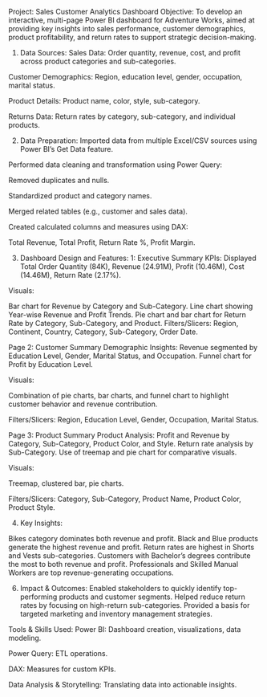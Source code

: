 Project: Sales Customer Analytics Dashboard
Objective:
To develop an interactive, multi-page Power BI dashboard for Adventure Works, aimed at providing key insights into sales performance, customer demographics, product profitability, and return rates to support strategic decision-making.

1. Data Sources:
Sales Data: Order quantity, revenue, cost, and profit across product categories and sub-categories.

Customer Demographics: Region, education level, gender, occupation, marital status.

Product Details: Product name, color, style, sub-category.

Returns Data: Return rates by category, sub-category, and individual products.

2. Data Preparation:
Imported data from multiple Excel/CSV sources using Power BI’s Get Data feature.

Performed data cleaning and transformation using Power Query:

Removed duplicates and nulls.

Standardized product and category names.

Merged related tables (e.g., customer and sales data).

Created calculated columns and measures using DAX:

Total Revenue, Total Profit, Return Rate %, Profit Margin.

3. Dashboard Design and Features:
1: Executive Summary
KPIs: Displayed Total Order Quantity (84K), Revenue (24.91M), Profit (10.46M), Cost (14.46M), Return Rate (2.17%).

Visuals:

Bar chart for Revenue by Category and Sub-Category.
Line chart showing Year-wise Revenue and Profit Trends.
Pie chart and bar chart for Return Rate by Category, Sub-Category, and Product.
Filters/Slicers: Region, Continent, Country, Category, Sub-Category, Order Date.

Page 2: Customer Summary
Demographic Insights:
Revenue segmented by Education Level, Gender, Marital Status, and Occupation.
Funnel chart for Profit by Education Level.

Visuals:

Combination of pie charts, bar charts, and funnel chart to highlight customer behavior and revenue contribution.

Filters/Slicers: Region, Education Level, Gender, Occupation, Marital Status.

Page 3: Product Summary
Product Analysis:
Profit and Revenue by Category, Sub-Category, Product Color, and Style.
Return rate analysis by Sub-Category.
Use of treemap and pie chart for comparative visuals.

Visuals:

Treemap, clustered bar, pie charts.

Filters/Slicers: Category, Sub-Category, Product Name, Product Color, Product Style.

4. Key Insights:
   
Bikes category dominates both revenue and profit.
Black and Blue products generate the highest revenue and profit.
Return rates are highest in Shorts and Vests sub-categories.
Customers with Bachelor’s degrees contribute the most to both revenue and profit.
Professionals and Skilled Manual Workers are top revenue-generating occupations.

6. Impact & Outcomes:
Enabled stakeholders to quickly identify top-performing products and customer segments.
Helped reduce return rates by focusing on high-return sub-categories.
Provided a basis for targeted marketing and inventory management strategies.

Tools & Skills Used:
Power BI: Dashboard creation, visualizations, data modeling.

Power Query: ETL operations.

DAX: Measures for custom KPIs.

Data Analysis & Storytelling: Translating data into actionable insights.

